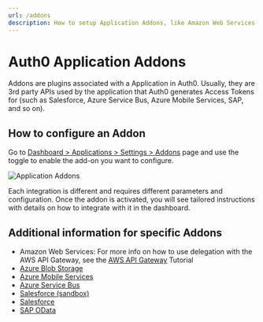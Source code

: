 ```yaml
---
url: /addons
description: How to setup Application Addons, like Amazon Web Services and Azure Blob Storage, with your Auth0 app.
---
```


# Auth0 Application Addons

Addons are plugins associated with a Application in Auth0. Usually, they are 3rd party APIs used by the application that Auth0 generates Access Tokens for (such as Salesforce, Azure Service Bus, Azure Mobile Services, SAP, and so on).

## How to configure an Addon

Go to [Dashboard > Applications > Settings > Addons](${manage_url}/#/applications/${account.clientId}/addons) page and use the toggle to enable the add-on you want to configure.

![Application Addons](/media/addons/manage-addons.png)

Each integration is different and requires different parameters and configuration. Once the addon is activated, you will see tailored instructions with details on how to integrate with it in the dashboard.

## Additional information for specific Addons

- Amazon Web Services: For more info on how to use delegation with the AWS API Gateway, see the [AWS API Gateway](/integrations/aws-api-gateway/delegation) Tutorial
- [Azure Blob Storage](/addons/azure-blob-storage)
- [Azure Mobile Services](/addons/azure-mobile-services)
- [Azure Service Bus](/addons/azure-sb)
- [Salesforce (sandbox)](/addons/salesforce-sandbox)
- [Salesforce](/addons/salesforce)
- [SAP OData](/addons/sap-odata)